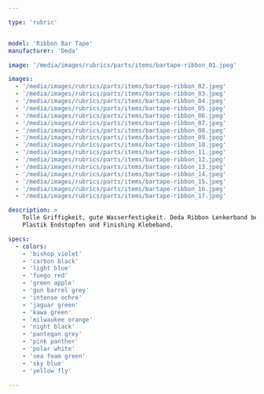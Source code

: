 ```yaml
---

type: 'rubric'


model: 'Ribbon Bar Tape'
manufacturer: 'Deda'

image: '/media/images/rubrics/parts/items/bartape-ribbon_01.jpeg'

images:
  - '/media/images/rubrics/parts/items/bartape-ribbon_02.jpeg'
  - '/media/images/rubrics/parts/items/bartape-ribbon_03.jpeg'
  - '/media/images/rubrics/parts/items/bartape-ribbon_04.jpeg'
  - '/media/images/rubrics/parts/items/bartape-ribbon_05.jpeg'
  - '/media/images/rubrics/parts/items/bartape-ribbon_06.jpeg'
  - '/media/images/rubrics/parts/items/bartape-ribbon_07.jpeg'
  - '/media/images/rubrics/parts/items/bartape-ribbon_08.jpeg'
  - '/media/images/rubrics/parts/items/bartape-ribbon_09.jpeg'
  - '/media/images/rubrics/parts/items/bartape-ribbon_10.jpeg'
  - '/media/images/rubrics/parts/items/bartape-ribbon_11.jpeg'
  - '/media/images/rubrics/parts/items/bartape-ribbon_12.jpeg'
  - '/media/images/rubrics/parts/items/bartape-ribbon_13.jpeg'
  - '/media/images/rubrics/parts/items/bartape-ribbon_14.jpeg'
  - '/media/images/rubrics/parts/items/bartape-ribbon_15.jpeg'
  - '/media/images/rubrics/parts/items/bartape-ribbon_16.jpeg'
  - '/media/images/rubrics/parts/items/bartape-ribbon_17.jpeg'

description: >
    Tolle Griffigkeit, gute Wasserfestigkeit. Deda Ribbon Lenkerband beinhaltet Chromfarbene 
    Plastik Endstopfen und Finishing Klebeband.

specs:
  - colors:
    - 'bishop violet'
    - 'carbon black'
    - 'light blue'
    - 'fuego red'
    - 'green apple'
    - 'gun barrel grey'
    - 'intense ochre'
    - 'jaguar green'
    - 'kawa green'
    - 'milwaukee orange'
    - 'night black'
    - 'pantegan grey'
    - 'pink panther'
    - 'polar white'
    - 'sea foam green'
    - 'sky blue'
    - 'yellow fly'

---
```

